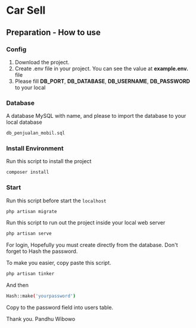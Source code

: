 # Car Sell

## Preparation - How to use

### Config

1. Download the project.
2. Create .env file in your project. You can see the value at **example.env.** file
3. Please fill **DB_PORT**, **DB_DATABASE**, **DB_USERNAME**, **DB_PASSWORD** to your local

### Database

A database MySQL with name, and please to import the database to your local database

```bash
db_penjualan_mobil.sql
```

### Install Environment

Run this script to install the project

```bash
composer install
```

### Start

Run this script before start the `localhost`

```bash
php artisan migrate
```

Run this script to run out the project inside your local web server

```bash
php artisan serve
```

For login, Hopefully you must create directly from the database. Don't forget to Hash the password.

To make you easier, copy paste this script.

```bash
php artisan tinker
```

And then

```bash
Hash::make('yourpassword')
```

Copy to the password field into users table.


Thank you.
Pandhu Wibowo
